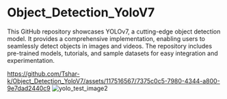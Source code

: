 # Object_Detection_YoloV7
This GitHub repository showcases YOLOv7, a cutting-edge object detection model. It provides a comprehensive implementation, enabling users to seamlessly detect objects in images and videos. The repository includes pre-trained models, tutorials, and sample datasets for easy integration and experimentation. 

https://github.com/Tshar-k/Object_Detection_YoloV7/assets/117516567/7375c0c5-7980-4344-a800-9e7dad2440c9
![yolo_test_image2](https://github.com/Tshar-k/Object_Detection_YoloV7/assets/117516567/e9050778-a6b5-4792-9304-0bffc2918bf9)

